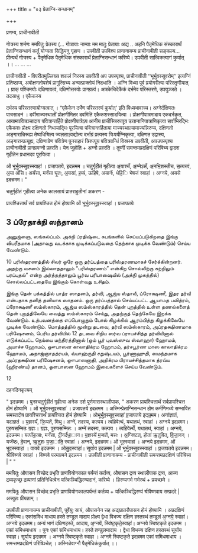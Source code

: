 +++
title = "०३ प्रेताग्नि-सन्धानम्"

+++

प्रणम्य, प्राचीनावीती 

<div class="js_include" url="/vedAH_yajuH/taittirIyam/sUtram/ApastambaH/gRhyam/paddhatiH/shrIvaiShNavaH/mantrAdi/asheShe_pariShat_svIkRtya/"  newLevelForH1="5" includeTitle="false"> </div>  

गोत्रस्य शर्मणः ममपितुः प्रेतस्य (... गोत्रायाः नाम्याः मम मातुः प्रेतायाः अद्य .. अहनि पैतृमेधिक संस्कारार्थं प्रेताग्निसन्धानं कर्तुं योग्यता सिद्धिमनु गृहाण । उपवीती उपविश्य प्राणानायम्य प्राचीनाबीती सङ्कल्य... प्रीत्यर्थं गोत्रस्य + पैतृमेधिक पैतृमेधिक संस्कारार्थं प्रेताग्निसन्धानं करिष्ये। उपवीती सात्विकत्यागं कुर्यात् ।। ... ... ...

प्राचीनावीती - विपरीतमुल्लिख्य शकलं निरस्य उपवीती अप उपस्पृश्य, प्राचीनावीती ‘‘भूर्भुवस्सुवरोम्’’ इत्यग्निं प्रतिष्ठाप्य, अवोक्षणतोपशेषं प्रागुत्सिच्य अन्यत्प्राक्तोयं निदधाति । अग्नि मिध्वा पूर्व प्रयोगरीत्या परिस्तृणीयात् । प्राक् पश्चिमयोः दक्षिणाग्रत्वं, दक्षिणोत्तरयोः प्रागग्रत्वं। अत्रकेचिदेकैकं दर्भमेव परिस्तरणे, उपयुञ्जते । तदसाधु । एकैकस्य





दर्भस्य परिस्तरणायोग्यत्वात् । “एकैकेन दर्भेण परिस्तरणं कुर्यात्' इति विध्यभावाच्च। अग्नेर्दक्षिणतः पात्रसादनं । दर्वीमाज्यस्थालीं प्रोक्षणीमितर दवमिति एकैकशस्सादयित्वा । प्रोक्षणीपात्रमादाय एकदर्भकृत, आयामपवित्रञ्चादाय पवित्रान्तर्हिते प्रोक्षणीपात्रेऽप आनीय प्राचीस्त्रिरुत्पूय उत्तानानिपात्राणिकृत्वा सर्वाभिरद्भिः एकैकशः प्रोक्ष्य दक्षिणतो निधायाद्भिः पूरयित्वा पवित्रान्तर्हिताया माज्यस्थाल्यामाज्यन्निरुप्य, दक्षिणतो अङ्गारान्निरूह्य तेष्वधिश्रित्य ज्वलताऽवद्योत्य दर्भाग्रं प्रत्यस्य त्रिःपर्यग्निकृत्वा, दक्षिणत उद्वास्य, अङ्गारान्प्रत्यूह्य, दक्षिणाग्रेण पवित्रेण पुनराहारं त्रिरुत्पूय पवित्रग्रन्धिं विस्रस्य उपवीती, अपउपस्पृश्य प्राचीनावीती प्रागग्रमग्नौ प्रहरति। येन जुहोति + अग्नौ प्रहरति । तूष्णीं समन्तमप्रदक्षिणं परिषिच्य द्वादश गृहीतेन प्रधानदव पूरयित्वा ।

ओं भूर्भुवस्सुव॒स्स्वाहा॑ । प्रजापतये, इदन्नमम । चतुर्गृहीतं गृहीत्वा अ॒याश्चँ, अ॒ग्नेऽसँ, अ॒नभि॒शस्तीच, स॒त्यत्त्वं, अ॒या ॲसि। अयॅसा, मनॅसा घृ॒तः, अ॒यसा॑, ह॒व्यं, ऊहिषे, अयानॅः, धेहि॒ि भेषजं स्वाहा॑ । अग्नये, अयसे इदन्नमम। "

चतुर्गृहीतं गृहीत्वा अनेक कालसायं प्रातराहुतीनां अकरण -

प्रायश्चित्तार्थं सर्व प्रायश्चित्त होमं होष्यामि ओं भूर्भुवस्सुव॒स्स्वाहा॑ । प्रजापतये 


## 3 ப்ரேதாக்நி ஸந்தானம்

அனுஜ்ஞை, ஸங்கல்ப்பம். அக்நி ப்ரதிஷ்டை சுபங்களில் செய்யப்படுகிறதை இங்கு விபரீதமாக (அதாவது வடக்காக முடிக்கப்படுவதை தெற்காக முடிக்க வேண்டும்) செய்ய வேண்டும்.

10
பரிஸ்தரணத்தில் சிலர் ஒரே ஒரு தர்ப்பத்தை பரிஸ்தரணமாகச் சேர்க்கின்றனர். அதற்கு வசனம் இல்லாததாலும் “பரிஸ்தரணம்” என்கிற சொல்லிற்கு சுற்றிலும் பரப்புதல்” என்ற அர்த்தத்தாலும் பூர்வ பரிபாஷையில் (அக்நி முகத்தில்) சொல்லப்பட்டதையே இங்கும் கொள்வது உசிதம்.

இங்கு தென் பக்கத்தில் பாத்ர ஸாதனம், தர்வி, ஆஜ்ய ஸ்தாலீ, ப்ரோக்ஷணீ, இதர தர்வீ என்பதாக தனித் தனியாக ஸாதனம். ஒரு தர்ப்பத்தால் செய்யப்பட்ட ஆயாமத பவித்ரம், ப்ரோக்ஷணீ ஸம்ஸ்காரம், ஆஜ்ய ஸம்ஸ்காரத்தில் தென் புறத்தில் உள்ள தணல்களைத் தென் புறத்திலேயே வைத்து ஸம்ஸ்காரம் செய்து, அதற்குத் தெற்கேயே இறக்க வேண்டும். உத்பவனத்தை எப்பொழுதும் போல் கிழக்கில் ஆரம்பித்து கிழக்கிலேயே முடிக்க
வேண்டும். மொத்தத்தில் மூன்று தடவை, தர்வீ ஸம்ஸ்காரம், அப்ரதக்ஷிணமாக பரிஷேசனம், பெரிய தர்வியில் 12 தடவை சிறிய ஸர்வ ப்ராயச்சித்த தர்வியினால் எடுக்கப்பட்ட நெய்யை மந்திரத்தினால் (ஓம் பூர் புவஸ்ஸுவ ஸ்வாஹா) ஹோமம், அயாச்ச ஹோமம், ஔபாஸன காலாதிக்ரம ஹோமம், தர்சபூர்ண மாஸ காலாதிக்ரம ஹோமம், அநாஜ்ஞாதத்ரயம், வ்யாஹ்ருதி சதுஷ்டயம், பூர்ணாஹுதி, ஸமந்தமாக அப்ரதக்ஷிண பரிஷேசனம், ஔபாஸனாதி, அதிக்ரம பிராயச்சித்தமாக த்ரவ்ய (ஹிரண்ய) தானம், ஒளபாஸன ஹோமம் இவைகளைச் செய்ய வேண்டும்.

12


दहनदिनकृत्यम्

" इदन्नमम । पुनश्चतुर्गृहीतं गृहीत्वा अनेक दर्श पूर्णमासस्थालीपाक, " अकरण प्रायश्चित्तार्थं सर्वप्रायश्चित्त होमं होष्यामि । ओं भूर्भुवस्सुव॒स्वाहा॑ । प्रजापतये इदन्नमम । अस्मिन्प्रेताग्निसन्धान होम कर्मणिमध्ये सम्भावित समस्तदोष प्रायश्चित्तार्थं प्रायश्चित्त होमं होष्यामि । ओभूर्भुव॒स्सुव॒स्वाहा॑ प्र॒जापतये इदन्न॒मम। अना॑ज्ञातं, यदाज्ञतं । य॒ज्ञस्यँ, क्रि॒यते॑, मिथु। अग्ने॑, तदस्य, कल्पय। त्वहिवेत्थं, यथातथं, स्वाहा॑ । अग्नये इदन्नमम। पुरुषसम्मितः य॒ज्ञः। य॒ज्ञः, पुरुषसम्मितः । अग्ने॑ तदस्य, कल्पय । त्वहिवेत्थेँ, यथातथं, स्वाहा॑ । अग्नये, इदन्नमम। यत्पॉक॒त्राः, मनॅसा, दी॒नर्द॑धा॒ान। य॒ज्ञस्ये॑ म॒न्वते॑, मसः । अ॒ग्निष्टत्, होता॑ ऋ॒तुवित्, वि॒जा॒नन् । यजॅष्ठः, दे॒वान्, ऋ॒तुशः य॒जा॒ाति॒ स्वाहा॑ । अग्नये, इदन्नमम। ओं भूस्स्वाहा॑ । अग्नये इदन्नमम, ओं भुव॒स्स्वाहा॑ । वायवे इदन्नमम । ओसु॒व॒स्वाहा॑। सूर्याय इदन्नमम | ओं भूर्भुवस्सुवस्स्वाहा॑ । प्र॒जापतये इदन्नमम। श्रीविष्णवे स्वाहा॑ । विष्णवे परमात्मने इदन्नमम । उपवीती प्राणानायम्य - प्राचीनावीती समन्तमप्रदक्षिणं परिषिच्य | " "

ममपितुः औपासन विच्छेद प्रभृति प्राणवियोगकाल पर्यन्तं कर्तव्य, औपासन द्रव्य स्थालीपाक द्रव्य, आज्य द्रव्यकृच्छ्र द्रव्याणां प्रतिनिधित्वेन यत्किञ्चिद्धिरण्यदानं, करिष्ये । हिरण्यगर्भ गर्भस्थं + प्रयच्छमे ।




ममपितुः औपासन विच्छेद प्रभृति प्राणवियोगकालपर्यन्तं कर्तव्य + यत्किञ्चिद्धिरण्यं श्रीवैष्णवाय सम्प्रददे | अच्युतः प्रीयताम् ।

उपबीती प्राणानायम्य प्राचीनाबीती, पूर्वेयुः सायं, औपासनेन सह अद्यप्रातरौपासन होमं होष्यामि । अप्रदक्षिणं परिषिच्य। एकांसमिध माधाय हस्ते तण्डुल मादाय प्रोक्ष्य द्वेधा विभज्य दक्षिण हस्तस्थं तण्डुलं अ॒ग्नये॒ स्वाहा॑। अग्नये इदन्नमम। अन्यं भागं दक्षिणहस्ते, आदाय, अ॒ग्नये॑, स्वि॑ष्ट॒कृते॒स्वाहा॑। अग्नये स्विष्टकृते इदन्नमम । एकां समिधमाधाय । पुनः एकां समिधमाधाय। हस्ते तण्डुलमादाय । द्वेधा विभज्य दक्षिण हस्तस्थं सूर्याय स्वाहा। सूर्याय इदन्नमम । अग्नये स्विष्टकृते स्वाहा । अग्नमे स्विष्टकृते इदन्नमम एकां समिधमाधाय । समन्तमप्रदक्षिणं परिषिञ्चेत् । अस्मिन्नेवाग्नौ पैतृमेधिकंकुर्यात् ।।
